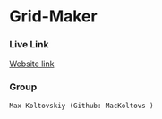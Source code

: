 # Grid-Maker

### Live Link
[Website link](https://mackoltovs.github.io/Grid-Maker/)

### Group
    Max Koltovskiy (Github: MacKoltovs )
